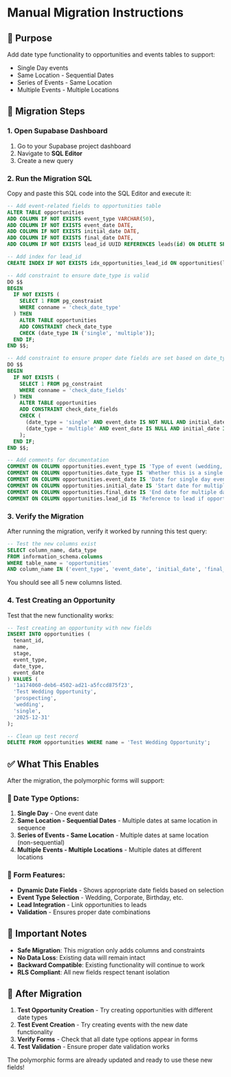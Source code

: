 # Manual Migration Instructions

## 🎯 Purpose
Add date type functionality to opportunities and events tables to support:
- Single Day events
- Same Location - Sequential Dates
- Series of Events - Same Location
- Multiple Events - Multiple Locations

## 🔧 Migration Steps

### 1. Open Supabase Dashboard
1. Go to your Supabase project dashboard
2. Navigate to **SQL Editor**
3. Create a new query

### 2. Run the Migration SQL
Copy and paste this SQL code into the SQL Editor and execute it:

```sql
-- Add event-related fields to opportunities table
ALTER TABLE opportunities 
ADD COLUMN IF NOT EXISTS event_type VARCHAR(50),
ADD COLUMN IF NOT EXISTS event_date DATE,
ADD COLUMN IF NOT EXISTS initial_date DATE,
ADD COLUMN IF NOT EXISTS final_date DATE,
ADD COLUMN IF NOT EXISTS lead_id UUID REFERENCES leads(id) ON DELETE SET NULL;

-- Add index for lead_id
CREATE INDEX IF NOT EXISTS idx_opportunities_lead_id ON opportunities(lead_id);

-- Add constraint to ensure date_type is valid
DO $$ 
BEGIN
  IF NOT EXISTS (
    SELECT 1 FROM pg_constraint 
    WHERE conname = 'check_date_type'
  ) THEN
    ALTER TABLE opportunities 
    ADD CONSTRAINT check_date_type 
    CHECK (date_type IN ('single', 'multiple'));
  END IF;
END $$;

-- Add constraint to ensure proper date fields are set based on date_type
DO $$ 
BEGIN
  IF NOT EXISTS (
    SELECT 1 FROM pg_constraint 
    WHERE conname = 'check_date_fields'
  ) THEN
    ALTER TABLE opportunities 
    ADD CONSTRAINT check_date_fields 
    CHECK (
      (date_type = 'single' AND event_date IS NOT NULL AND initial_date IS NULL AND final_date IS NULL) OR
      (date_type = 'multiple' AND event_date IS NULL AND initial_date IS NOT NULL AND final_date IS NOT NULL AND initial_date <= final_date)
    );
  END IF;
END $$;

-- Add comments for documentation
COMMENT ON COLUMN opportunities.event_type IS 'Type of event (wedding, corporate, etc.)';
COMMENT ON COLUMN opportunities.date_type IS 'Whether this is a single day or multiple day event';
COMMENT ON COLUMN opportunities.event_date IS 'Date for single day events';
COMMENT ON COLUMN opportunities.initial_date IS 'Start date for multiple day events';
COMMENT ON COLUMN opportunities.final_date IS 'End date for multiple day events';
COMMENT ON COLUMN opportunities.lead_id IS 'Reference to lead if opportunity was created from a lead';
```

### 3. Verify the Migration
After running the migration, verify it worked by running this test query:

```sql
-- Test the new columns exist
SELECT column_name, data_type 
FROM information_schema.columns 
WHERE table_name = 'opportunities' 
AND column_name IN ('event_type', 'event_date', 'initial_date', 'final_date', 'lead_id');
```

You should see all 5 new columns listed.

### 4. Test Creating an Opportunity
Test that the new functionality works:

```sql
-- Test creating an opportunity with new fields
INSERT INTO opportunities (
  tenant_id, 
  name, 
  stage, 
  event_type, 
  date_type, 
  event_date
) VALUES (
  '1a174060-deb6-4502-ad21-a5fccd875f23',
  'Test Wedding Opportunity',
  'prospecting',
  'wedding',
  'single',
  '2025-12-31'
);

-- Clean up test record
DELETE FROM opportunities WHERE name = 'Test Wedding Opportunity';
```

## ✅ What This Enables

After the migration, the polymorphic forms will support:

### 📅 Date Type Options:
1. **Single Day** - One event date
2. **Same Location - Sequential Dates** - Multiple dates at same location in sequence
3. **Series of Events - Same Location** - Multiple dates at same location (non-sequential)
4. **Multiple Events - Multiple Locations** - Multiple dates at different locations

### 🎯 Form Features:
- **Dynamic Date Fields** - Shows appropriate date fields based on selection
- **Event Type Selection** - Wedding, Corporate, Birthday, etc.
- **Lead Integration** - Link opportunities to leads
- **Validation** - Ensures proper date combinations

## 🚨 Important Notes

- **Safe Migration**: This migration only adds columns and constraints
- **No Data Loss**: Existing data will remain intact
- **Backward Compatible**: Existing functionality will continue to work
- **RLS Compliant**: All new fields respect tenant isolation

## 🧪 After Migration

1. **Test Opportunity Creation** - Try creating opportunities with different date types
2. **Test Event Creation** - Try creating events with the new date functionality
3. **Verify Forms** - Check that all date type options appear in forms
4. **Test Validation** - Ensure proper date validation works

The polymorphic forms are already updated and ready to use these new fields!
